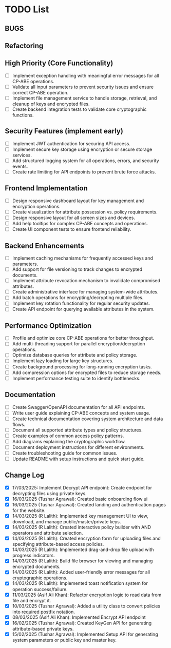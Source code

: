 # TODO List

## BUGS

## Refactoring

## High Priority (Core Functionality)

- [ ] Implement exception handling with meaningful error messages for all CP-ABE operations.
- [ ] Validate all input parameters to prevent security issues and ensure correct CP-ABE operation.
- [ ] Implement file management service to handle storage, retrieval, and cleanup of keys and encrypted files.
- [ ] Create backend integration tests to validate core cryptographic functions.

## Security Features (implement early)

- [ ] Implement JWT authentication for securing API access.
- [ ] Implement secure key storage using encryption or secure storage services.
- [ ] Add structured logging system for all operations, errors, and security events.
- [ ] Create rate limiting for API endpoints to prevent brute force attacks.

## Frontend Implementation

- [ ] Design responsive dashboard layout for key management and encryption operations.
- [ ] Create visualization for attribute possession vs. policy requirements.
- [ ] Design responsive layout for all screen sizes and devices.
- [ ] Add help tooltips for complex CP-ABE concepts and operations.
- [ ] Create UI component tests to ensure frontend reliability.

## Backend Enhancements

- [ ] Implement caching mechanisms for frequently accessed keys and parameters.
- [ ] Add support for file versioning to track changes to encrypted documents.
- [ ] Implement attribute revocation mechanism to invalidate compromised attributes.
- [ ] Create administrative interface for managing system-wide attributes.
- [ ] Add batch operations for encrypting/decrypting multiple files.
- [ ] Implement key rotation functionality for regular security updates.
- [ ] Create API endpoint for querying available attributes in the system.

## Performance Optimization

- [ ] Profile and optimize core CP-ABE operations for better throughput.
- [ ] Add multi-threading support for parallel encryption/decryption operations.
- [ ] Optimize database queries for attribute and policy storage.
- [ ] Implement lazy loading for large key structures.
- [ ] Create background processing for long-running encryption tasks.
- [ ] Add compression options for encrypted files to reduce storage needs.
- [ ] Implement performance testing suite to identify bottlenecks.

## Documentation

- [ ] Create Swagger/OpenAPI documentation for all API endpoints.
- [ ] Write user guide explaining CP-ABE concepts and system usage.
- [ ] Create technical documentation covering system architecture and data flows.
- [ ] Document all supported attribute types and policy structures.
- [ ] Create examples of common access policy patterns.
- [ ] Add diagrams explaining the cryptographic workflow.
- [ ] Document deployment instructions for different environments.
- [ ] Create troubleshooting guide for common issues.
- [ ] Update README with setup instructions and quick start guide.

## Change Log

- [X] 17/03/2025: Implement Decrypt API endpoint: Create endpoint for decrypting files using private keys.
- [x] 16/03/2025 (Tushar Agrawal): Created basic onboarding flow ui
- [x] 16/03/2025 (Tushar Agrawal): Created landing and authentication pages for the website.
- [x] 14/03/2025 (R Lalith): Implemented key management UI to view, download, and manage public/master/private keys.
- [x] 14/03/2025 (R Lalith): Created interactive policy builder with AND operators and attribute selection.
- [x] 14/03/2025 (R Lalith): Created encryption form for uploading files and specifying attribute-based access policies.
- [x] 14/03/2025 (R Lalith): Implemented drag-and-drop file upload with progress indicators.
- [x] 14/03/2025 (R Lalith): Build file browser for viewing and managing encrypted documents.
- [x] 14/03/2025 (R Lalith): Added user-friendly error messages for all cryptographic operations.
- [x] 14/03/2025 (R Lalith): Implemented toast notification system for operation success/failure.
- [x] 11/03/2025 (Asif Ali Khan): Refactor encryption logic to read data from file and encrypt it.
- [x] 10/03/2025 (Tushar Agrawal): Added a utility class to convert policies into required postfix notation.
- [x] 08/03/2025 (Asif Ali Khan): Implemented Encrypt API endpoint
- [x] 16/02/2025 (Tushar Agrawal): Created KeyGen API for generating attribute-based private keys.
- [x] 15/02/2025 (Tushar Agrawal): Implemented Setup API for generating system parameters or public key and master key.
